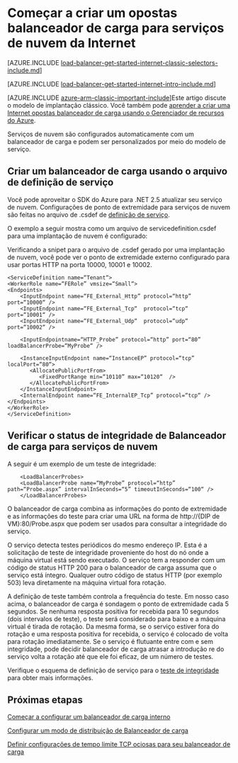 <properties
   pageTitle="Começar a criar um Internet opostas balanceador de carga no uso de modelo de implantação clássica para serviços de nuvem | Microsoft Azure"
   description="Aprenda a criar um opostas balanceador de carga no modelo de implantação clássico para serviços de nuvem da Internet"
   services="load-balancer"
   documentationCenter="na"
   authors="sdwheeler"
   manager="carmonm"
   editor=""
   tags="azure-service-management"
/>
<tags
   ms.service="load-balancer"
   ms.devlang="na"
   ms.topic="get-started-article"
   ms.tgt_pltfrm="na"
   ms.workload="infrastructure-services"
   ms.date="03/17/2016"
   ms.author="sewhee" />

# <a name="get-started-creating-an-internet-facing-load-balancer-for-cloud-services"></a>Começar a criar um opostas balanceador de carga para serviços de nuvem da Internet

[AZURE.INCLUDE [load-balancer-get-started-internet-classic-selectors-include.md](../../includes/load-balancer-get-started-internet-classic-selectors-include.md)]

[AZURE.INCLUDE [load-balancer-get-started-internet-intro-include.md](../../includes/load-balancer-get-started-internet-intro-include.md)]

[AZURE.INCLUDE [azure-arm-classic-important-include](../../includes/azure-arm-classic-important-include.md)]Este artigo discute o modelo de implantação clássico. Você também pode [aprender a criar uma Internet opostas balanceador de carga usando o Gerenciador de recursos do Azure](load-balancer-get-started-internet-arm-cli.md).

Serviços de nuvem são configurados automaticamente com um balanceador de carga e podem ser personalizados por meio do modelo de serviço.

## <a name="create-a-load-balancer-using-the-service-definition-file"></a>Criar um balanceador de carga usando o arquivo de definição de serviço

Você pode aproveitar o SDK do Azure para .NET 2.5 atualizar seu serviço de nuvem. Configurações de ponto de extremidade para serviços de nuvem são feitas no arquivo de .csdef de [definição de serviço](https://msdn.microsoft.com/library/azure/gg557553.aspx).

O exemplo a seguir mostra como um arquivo de servicedefinition.csdef para uma implantação de nuvem é configurado:

Verificando a snipet para o arquivo de .csdef gerado por uma implantação de nuvem, você pode ver o ponto de extremidade externo configurado para usar portas HTTP na porta 10000, 10001 e 10002.


    <ServiceDefinition name=“Tenant“>
    <WorkerRole name=“FERole” vmsize=“Small“>
    <Endpoints>
        <InputEndpoint name=“FE_External_Http” protocol=“http” port=“10000“ />
        <InputEndpoint name=“FE_External_Tcp“  protocol=“tcp“  port=“10001“ />
        <InputEndpoint name=“FE_External_Udp“  protocol=“udp“  port=“10002“ />

        <InputEndpointname=“HTTP_Probe” protocol=“http” port=“80” loadBalancerProbe=“MyProbe“ />

        <InstanceInputEndpoint name=“InstanceEP” protocol=“tcp” localPort=“80“>
           <AllocatePublicPortFrom>
              <FixedPortRange min=“10110” max=“10120“  />
           </AllocatePublicPortFrom>
        </InstanceInputEndpoint>
        <InternalEndpoint name=“FE_InternalEP_Tcp” protocol=“tcp“ />
    </Endpoints>
    </WorkerRole>
    </ServiceDefinition>




## <a name="check-load-balancer-health-status-for-cloud-services"></a>Verificar o status de integridade de Balanceador de carga para serviços de nuvem


A seguir é um exemplo de um teste de integridade:

        <LoadBalancerProbes>
        <LoadBalancerProbe name=“MyProbe” protocol=“http” path=“Probe.aspx” intervalInSeconds=“5” timeoutInSeconds=“100“ />
        </LoadBalancerProbes>

O balanceador de carga combina as informações do ponto de extremidade e as informações do teste para criar uma URL na forma de http://{DIP de VM}:80/Probe.aspx que podem ser usados para consultar a integridade do serviço.

O serviço detecta testes periódicos do mesmo endereço IP. Esta é a solicitação de teste de integridade proveniente do host do nó onde a máquina virtual está sendo executado.
O serviço tem a responder com um código de status HTTP 200 para o balanceador de carga assuma que o serviço está íntegro. Qualquer outro código de status HTTP (por exemplo 503) leva diretamente na máquina virtual fora rotação.

A definição de teste também controla a frequência do teste. Em nosso caso acima, o balanceador de carga é sondagem o ponto de extremidade cada 5 segundos. Se nenhuma resposta positiva for recebida para 10 segundos (dois intervalos de teste), o teste será considerado para baixo e a máquina virtual é tirada de rotação. Da mesma forma, se o serviço estiver fora do rotação e uma resposta positiva for recebida, o serviço é colocado de volta para rotação imediatamente. Se o serviço é flutuante entre com e sem integridade, pode decidir balanceador de carga atrasar a introdução re do serviço volta a rotação até que ele foi eficaz, de um número de testes.

Verifique o esquema de definição de serviço para o [teste de integridade](https://msdn.microsoft.com/library/azure/jj151530.aspx) para obter mais informações.

## <a name="next-steps"></a>Próximas etapas

[Começar a configurar um balanceador de carga interno](load-balancer-get-started-ilb-arm-ps.md)

[Configurar um modo de distribuição de Balanceador de carga](load-balancer-distribution-mode.md)

[Definir configurações de tempo limite TCP ociosas para seu balanceador de carga](load-balancer-tcp-idle-timeout.md)

